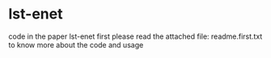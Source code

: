 # lst-enet
code in the paper lst-enet
first please read the attached file: readme.first.txt to know more about the code and usage
